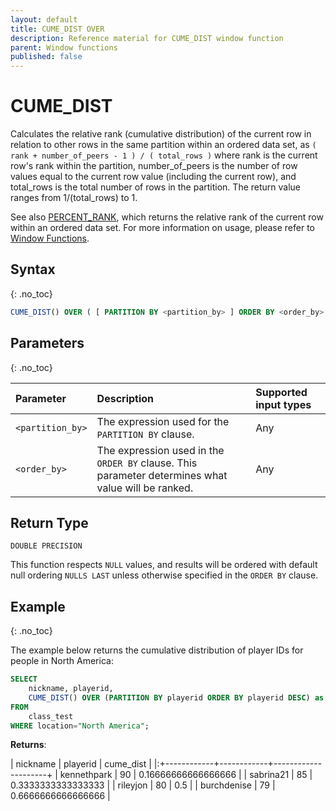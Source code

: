 ```yaml
---
layout: default
title: CUME_DIST OVER
description: Reference material for CUME_DIST window function
parent: Window functions
published: false
---
```


# CUME_DIST

Calculates the relative rank (cumulative distribution) of the current row in relation to other rows in the same partition within an ordered data set, as 
`( rank + number_of_peers - 1 ) / ( total_rows )`
where rank is the current row's rank within the partition, number_of_peers is the number of row values equal to the current row value (including the current row), and total_rows is the total number of rows in the partition.
The return value ranges from 1/(total_rows) to 1.

See also [PERCENT_RANK](./percent-rank.md), which returns the relative rank of the current row within an ordered data set. For more information on usage, please refer to [Window Functions](./index.md).

## Syntax
{: .no_toc}
```sql
CUME_DIST() OVER ( [ PARTITION BY <partition_by> ] ORDER BY <order_by> [ASC|DESC] )
```

## Parameters 
{: .no_toc}

| Parameter | Description                                      | Supported input types | 
| :--------- | :------------------------------------------------ | :------------| 
| `<partition_by>`    | The expression used for the `PARTITION BY` clause.                                                | Any |
| `<order_by>`    | The expression used in the `ORDER BY` clause. This parameter determines what value will be ranked.  | Any |

## Return Type
`DOUBLE PRECISION`

This function respects `NULL` values, and results will be ordered with default null ordering `NULLS LAST` unless otherwise specified in the `ORDER BY` clause.

## Example
{: .no_toc}

The example below returns the cumulative distribution of player IDs for people in North America: 

```sql
SELECT
	nickname, playerid,
	CUME_DIST() OVER (PARTITION BY playerid ORDER BY playerid DESC) as cume_dist
FROM
	class_test
WHERE location="North America";
```

**Returns**:

| nickname | playerid |      cume_dist      |
|:+------------+------------+---------------------+
| kennethpark   |         90 | 0.16666666666666666 |
| sabrina21      |         85 |  0.3333333333333333 |
| rileyjon      |         80 |                 0.5 |
| burchdenise       |         79 |  0.6666666666666666 |

